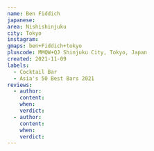 ```yaml
---
name: Ben Fiddich
japanese: 
area: Nishishinjuku
city: Tokyo
instagram: 
gmaps: ben+Fiddich+tokyo
pluscode: MMQW+QJ Shinjuku City, Tokyo, Japan
created: 2021-11-09
labels:
  - Cocktail Bar
  - Asia's 50 Best Bars 2021
reviews:
  - author: 
    content: 
    when: 
    verdict: 
  - author: 
    content: 
    when: 
    verdict: 
---
```

